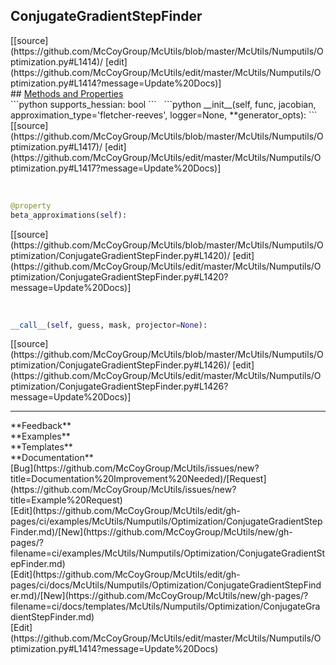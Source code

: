## <a id="McUtils.Numputils.Optimization.ConjugateGradientStepFinder">ConjugateGradientStepFinder</a> 

<div class="docs-source-link" markdown="1">
[[source](https://github.com/McCoyGroup/McUtils/blob/master/McUtils/Numputils/Optimization.py#L1414)/
[edit](https://github.com/McCoyGroup/McUtils/edit/master/McUtils/Numputils/Optimization.py#L1414?message=Update%20Docs)]
</div>









<div class="collapsible-section">
 <div class="collapsible-section collapsible-section-header" markdown="1">
## <a class="collapse-link" data-toggle="collapse" href="#methods" markdown="1"> Methods and Properties</a> <a class="float-right" data-toggle="collapse" href="#methods"><i class="fa fa-chevron-down"></i></a>
 </div>
 <div class="collapsible-section collapsible-section-body collapse show" id="methods" markdown="1">
 ```python
supports_hessian: bool
```
<a id="McUtils.Numputils.Optimization.ConjugateGradientStepFinder.__init__" class="docs-object-method">&nbsp;</a> 
```python
__init__(self, func, jacobian, approximation_type='fletcher-reeves', logger=None, **generator_opts): 
```
<div class="docs-source-link" markdown="1">
[[source](https://github.com/McCoyGroup/McUtils/blob/master/McUtils/Numputils/Optimization.py#L1417)/
[edit](https://github.com/McCoyGroup/McUtils/edit/master/McUtils/Numputils/Optimization.py#L1417?message=Update%20Docs)]
</div>


<a id="McUtils.Numputils.Optimization.ConjugateGradientStepFinder.beta_approximations" class="docs-object-method">&nbsp;</a> 
```python
@property
beta_approximations(self): 
```
<div class="docs-source-link" markdown="1">
[[source](https://github.com/McCoyGroup/McUtils/blob/master/McUtils/Numputils/Optimization/ConjugateGradientStepFinder.py#L1420)/
[edit](https://github.com/McCoyGroup/McUtils/edit/master/McUtils/Numputils/Optimization/ConjugateGradientStepFinder.py#L1420?message=Update%20Docs)]
</div>


<a id="McUtils.Numputils.Optimization.ConjugateGradientStepFinder.__call__" class="docs-object-method">&nbsp;</a> 
```python
__call__(self, guess, mask, projector=None): 
```
<div class="docs-source-link" markdown="1">
[[source](https://github.com/McCoyGroup/McUtils/blob/master/McUtils/Numputils/Optimization/ConjugateGradientStepFinder.py#L1426)/
[edit](https://github.com/McCoyGroup/McUtils/edit/master/McUtils/Numputils/Optimization/ConjugateGradientStepFinder.py#L1426?message=Update%20Docs)]
</div>
 </div>
</div>












---


<div markdown="1" class="text-secondary">
<div class="container">
  <div class="row">
   <div class="col" markdown="1">
**Feedback**   
</div>
   <div class="col" markdown="1">
**Examples**   
</div>
   <div class="col" markdown="1">
**Templates**   
</div>
   <div class="col" markdown="1">
**Documentation**   
</div>
   <div class="col" markdown="1">
   
</div>
   <div class="col" markdown="1">
   
</div>
   <div class="col" markdown="1">
   
</div>
</div>
  <div class="row">
   <div class="col" markdown="1">
[Bug](https://github.com/McCoyGroup/McUtils/issues/new?title=Documentation%20Improvement%20Needed)/[Request](https://github.com/McCoyGroup/McUtils/issues/new?title=Example%20Request)   
</div>
   <div class="col" markdown="1">
[Edit](https://github.com/McCoyGroup/McUtils/edit/gh-pages/ci/examples/McUtils/Numputils/Optimization/ConjugateGradientStepFinder.md)/[New](https://github.com/McCoyGroup/McUtils/new/gh-pages/?filename=ci/examples/McUtils/Numputils/Optimization/ConjugateGradientStepFinder.md)   
</div>
   <div class="col" markdown="1">
[Edit](https://github.com/McCoyGroup/McUtils/edit/gh-pages/ci/docs/McUtils/Numputils/Optimization/ConjugateGradientStepFinder.md)/[New](https://github.com/McCoyGroup/McUtils/new/gh-pages/?filename=ci/docs/templates/McUtils/Numputils/Optimization/ConjugateGradientStepFinder.md)   
</div>
   <div class="col" markdown="1">
[Edit](https://github.com/McCoyGroup/McUtils/edit/master/McUtils/Numputils/Optimization.py#L1414?message=Update%20Docs)   
</div>
   <div class="col" markdown="1">
   
</div>
   <div class="col" markdown="1">
   
</div>
   <div class="col" markdown="1">
   
</div>
</div>
</div>
</div>